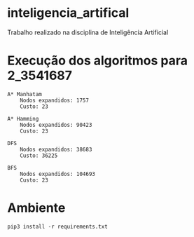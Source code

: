 # inteligencia_artifical
Trabalho realizado na disciplina de Inteligência Artificial

# Execução dos algoritmos para 2_3541687

    A* Manhatam
        Nodos expandidos: 1757
        Custo: 23

    A* Hamming
        Nodos expandidos: 90423
        Custo: 23

    DFS
        Nodos expandidos: 38683
        Custo: 36225

    BFS
        Nodos expandidos: 104693
        Custo: 23
    


# Ambiente
```pip3 install -r requirements.txt```



